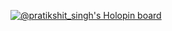 [![@pratikshit_singh's Holopin board](https://holopin.me/pratikshit_singh)](https://holopin.io/@pratikshit_singh)
